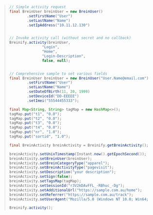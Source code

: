 > ```java
> // Simple activity request
> final BreinUser breinUser = new BreinUser()
>         .setFirstName("User")
>         .setLastName("Name")
>         .setIpAddress("10.11.12.130")
>
>
> // Invoke activity call (without secret and no callback)
> Breinify.activity(breinUser,
>                "Login",
>                "Home",
>                "Login-Description",
>                false, null);
>
>
> // Comprehensive sample to set various fields
> final BreinUser breinUser = new BreinUser("User.Name@email.com")
>         .setFirstName("User")
>         .setLastName("Name")
>         .setDateOfBirth(11, 20, 1999)
>         .setDeviceId("DD-EEEEE")
>         .setImei("55544455333");
> 
> final Map<String, String> tagMap = new HashMap<>();
> tagMap.put("t1", "0.0");
> tagMap.put("t2", "0.0");
> tagMap.put("t3", "0.0");
> tagMap.put("t4", "0.0");
> tagMap.put("nr", "1.0");
> tagMap.put("sortid", "1.0");
> 
> final BreinActivity breinActivity = Breinify.getBreinActivity();
> 
> breinActivity.setUnixTimestamp(Instant.now().getEpochSecond());
> breinActivity.setBreinUser(breinUser);
> breinActivity.setBreinCategoryType("apparel");
> breinActivity.setBreinActivityType("pagevisit");
> breinActivity.setDescription("your description");
> breinActivity.setSign(false);
> breinActivity.setTagsMap(tagMap);
> breinActivity.setSessionId("r3V2kDAvFFL_-RBhuc_-Dg");
> breinActivity.setAdditionalUrl("https://sample.com.au/home");
> breinActivity.setReferrer("https://sample.com.au/track");
> breinActivity.setUserAgent("Mozilla/5.0 (Windows NT 10.0; Win64; x64) AppleWebKit/537.36 (KHTML, like Gecko) Chrome/46.0.2486.0 Safari/537.36 Edge/13.10586");
> 
> Breinify.activity();
> ```
